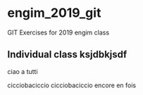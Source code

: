 # engim_2019_git
GIT Exercises for 2019 engim class


## Individual class ksjdbkjsdf

ciao a tutti


cicciobaciccio
cicciobaciccio encore en fois
